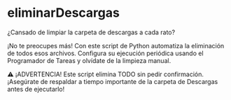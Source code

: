 # eliminarDescargas

¿Cansado de limpiar la carpeta de descargas a cada rato?

¡No te preocupes más! Con este script de Python automatiza la eliminación de todos esos archivos. Configura su ejecución periódica usando el Programador de Tareas y olvídate de la limpieza manual.

⚠️ ¡ADVERTENCIA! Este script elimina TODO sin pedir confirmación. ¡Asegúrate de respaldar a tiempo importante de la carpeta de Descargas antes de ejecutarlo!
